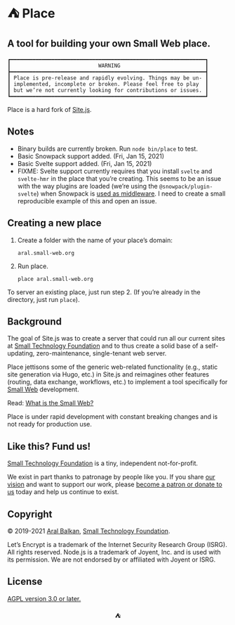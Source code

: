 # ⛺ Place

## A tool for building your own Small Web place.

```
┏━━━━━━━━━━━━━━━━━━━━━━━━━━━━━━━━━━━━━━━━━━━━━━━━━━━━━━━━━━━━━━┓
┃                            WARNING                           ┃
┣━━━━━━━━━━━━━━━━━━━━━━━━━━━━━━━━━━━━━━━━━━━━━━━━━━━━━━━━━━━━━━┫
┃ Place is pre-release and rapidly evolving. Things may be un- ┃
┃ implemented, incomplete or broken. Please feel free to play  ┃
┃ but we’re not currently looking for contributions or issues. ┃
┗━━━━━━━━━━━━━━━━━━━━━━━━━━━━━━━━━━━━━━━━━━━━━━━━━━━━━━━━━━━━━━┛
```

Place is a hard fork of [Site.js](https://sitejs.org).

## Notes

  - Binary builds are currently broken. Run `node bin/place` to test.
  - Basic Snowpack support added. (Fri, Jan 15, 2021)
  - Basic Svelte support added. (Fri, Jan 15, 2021)
  - FIXME: Svelte support currently requires that you install `svelte` and `svelte-hmr` in the place that you’re creating. This seems to be an issue with the way plugins are loaded (we’re using the `@snowpack/plugin-svelte`) when Snowpack is [used as middleware](https://www.snowpack.dev/guides/server-side-render#option-2%3A-on-demand-serving-(middleware)). I need to create a small reproducible example of this and open an issue.

## Creating a new place

1. Create a folder with the name of your place’s domain:

    ```
    aral.small-web.org
    ```

2. Run place.

    ```
    place aral.small-web.org
    ```

To server an existing place, just run step 2. (If you’re already in the directory, just run `place`).

## Background

The goal of Site.js was to create a server that could run all our current sites at [Small Technology Foundation](https://small-tech.org) and to thus create a solid base of a self-updating, zero-maintenance, single-tenant web server.

Place jettisons some of the generic web-related functionality (e.g., static site generation via Hugo, etc.) in Site.js and reimagines other features (routing, data exchange, workflows, etc.) to implement a tool specifically for [Small Web](https://small-tech.org/research-and-development) development.

Read: [What is the Small Web?](https://ar.al/2020/08/07/what-is-the-small-web/)

Place is under rapid development with constant breaking changes and is not ready for production use.

## Like this? Fund us!

[Small Technology Foundation](https://small-tech.org) is a tiny, independent not-for-profit.

We exist in part thanks to patronage by people like you. If you share [our vision](https://small-tech.org/about/#small-technology) and want to support our work, please [become a patron or donate to us](https://small-tech.org/fund-us) today and help us continue to exist.

## Copyright

&copy; 2019-2021 [Aral Balkan](https://ar.al), [Small Technology Foundation](https://small-tech.org).

Let’s Encrypt is a trademark of the Internet Security Research Group (ISRG). All rights reserved. Node.js is a trademark of Joyent, Inc. and is used with its permission. We are not endorsed by or affiliated with Joyent or ISRG.

## License

[AGPL version 3.0 or later.](https://www.gnu.org/licenses/agpl-3.0.en.html)

<!-- Yes, this has to be coded like it’s 1999 for it to work, sadly. -->
<p align='center'>⛺</p>

